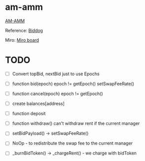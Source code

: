 # am-amm
[AM-AMM](https://arxiv.org/abs/2403.03367)

Reference:
[Biddog](https://github.com/Bunniapp/biddog/tree/main)

Miro: [Miro board](https://miro.com/app/board/uXjVKDNc1nI=/)

# TODO

- [ ] Convert topBid, nextBid just to use Epochs
- [ ] function bid(epoch) epoch != getEpoch() setSwapFeeRate()
- [ ] function cancel(epoch) epoch != getEpoch()
- [ ] create balances[address]
- [ ] function deposit
- [ ] function withdraw() can't withdraw rent if the current manager
- [ ] setBidPayload() -> setSwapFeeRate()
- [ ] NoOp - to redistribute the swap fee to the current manager
- [ ] _burnBidToken() -> _chargeRent() - we charge with bidToken

